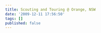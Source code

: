 ```yaml
---
title: Scouting and Touring @ Orange, NSW
date: '2009-12-11 17:56:50'
tags: []
published: false
---
```



